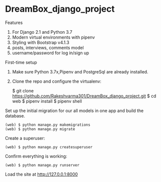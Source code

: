# DreamBox_django_project
Features

1) For Django 2.1 and Python 3.7
2) Modern virtual environments with pipenv
3) Styling with Bootstrap v4.1.3
4) posts, interviews, comments model
5) username/password for log in/sign up

First-time setup

1) Make sure Python 3.7x,Pipenv and PostgreSql are already installed.
2) Clone the repo and configure the virtualenv:

	$ git clone https://github.com/Rakeshvarma301/DreamBox_django_project.git
	$ cd web
	$ pipenv install
	$ pipenv shell

Set up the initial migration for our all models in one app and build the database.

	(web) $ python manage.py makemigrations
	(web) $ python manage.py migrate

Create a superuser:
	
	(web) $ python manage.py createsuperuser

Confirm everything is working:

	(web) $ python manage.py runserver
	
Load the site at http://127.0.0.1:8000
